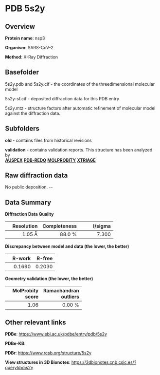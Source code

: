 # PDB 5s2y

## Overview

**Protein name**: nsp3

**Organism**: SARS-CoV-2

**Method**: X-Ray Diffraction



## Basefolder

5s2y.pdb and 5s2y.cif - the coordinates of the threedimensional molecular model

5s2y-sf.cif - deposited diffraction data for this PDB entry

5s2y.mtz - structure factors after automatic refinement of molecular model against the diffraction data.

## Subfolders



**old** - contains files from historical revisions

**validation** - contains validation reports. This structure has been analyzed by <br>[**AUSPEX**](https://github.com/thorn-lab/coronavirus_structural_task_force/tree/master/pdb/nsp3/SARS-CoV-2/5s2y/validation/auspex) [**PDB-REDO**](https://github.com/thorn-lab/coronavirus_structural_task_force/tree/master/pdb/nsp3/SARS-CoV-2/5s2y/validation/pdb-redo) [**MOLPROBITY**](https://github.com/thorn-lab/coronavirus_structural_task_force/tree/master/pdb/nsp3/SARS-CoV-2/5s2y/validation/molprobity) [**XTRIAGE**](https://github.com/thorn-lab/coronavirus_structural_task_force/blob/master/pdb/nsp3/SARS-CoV-2/5s2y/validation/Xtriage_output.log)  



## Raw diffraction data

No public deposition. --<br> 

## Data Summary
**Diffraction Data Quality**

|   | Resolution | Completeness| I/sigma |
|---|-------------:|----------------:|--------------:|
|   |1.05 Å|88.0  %|<img width=50/>7.300|

**Discrepancy between model and data (the lower, the better)**

|   | **R-work**| **R-free**   
|---|-------------:|----------------:|           
||  0.1690|  0.2030|

**Geometry validation (the lower, the better)**

|   |**MolProbity<br>score**| **Ramachandran<br>outliers** 
|---|-------------:|----------------:|
||  1.06|  0.00 %|

 

 



## Other relevant links 
**PDBe**:  https://www.ebi.ac.uk/pdbe/entry/pdb/5s2y

**PDBe-KB**:  
 
**PDBr**: https://www.rcsb.org/structure/5s2y 

**View structures in 3D Bionotes**: https://3dbionotes.cnb.csic.es/?queryId=5s2y

